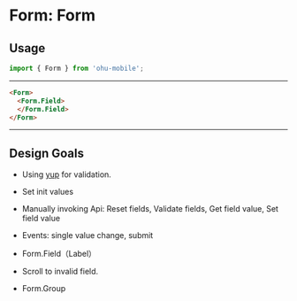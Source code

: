 # Form: Form

## Usage

```js
import { Form } from 'ohu-mobile';
```

-------

```html
<Form>
  <Form.Field>
  </Form.Field>
</Form>
```

-----

## Design Goals

+ Using [yup](https://github.com/jquense/yup) for validation.

+ Set init values

+ Manually invoking Api: Reset fields, Validate fields, Get field value, Set field value

+ Events: single value change, submit

+ Form.Field（Label）

+ Scroll to invalid field.

+ Form.Group





